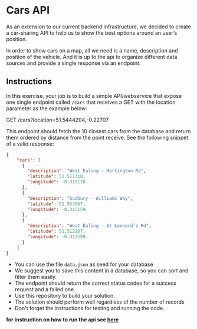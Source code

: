 # Cars API


As an extension to our current backend infrastructure, we decided to create a car-sharing API to help us to show the best options around an user’s position.

In order to show cars on a map, all we need is a name, description and position of the vehicle. And it is up to the api to organize different data sources and provide a single response via an endpoint.

## Instructions

In this exercise, your job is to build a simple API/webservice that expose one single endpoint called `/cars` that receives a GET with the location parameter as the example below:

GET /cars?location=51.5444204,-0.22707

This endpoint should fetch the 10 closest cars from the database and return them ordered by distance from the point receive. See the following snippet of a valid response:

````json
{
    "cars": [
      {
        "description": "West Ealing - Hartington Rd",
        "latitude": 51.511318,
        "longitude": -0.318178
      },
      {
        "description": "Sudbury - Williams Way",
        "latitude": 51.553667,
        "longitude": -0.315159
      },
      {
        "description": "West Ealing - St Leonard’s Rd",
        "latitude": 51.512107,
        "longitude": -0.313599
      }
    ]
}
````

- You can use the file `data.json` as seed for your database
- We suggest you to save this content in a database, so you can sort and filter them easily.
- The endpoint should return the correct status codes for a success request and a failed one.
- Use this repository to build your solution.
- The solution should perform well regardless of the number of records
- Don't forget the instructions for testing and running the code.

__for instruction on how to run the api see [here](https://github.com/PGryllos/car_api/tree/master/Ally)__
